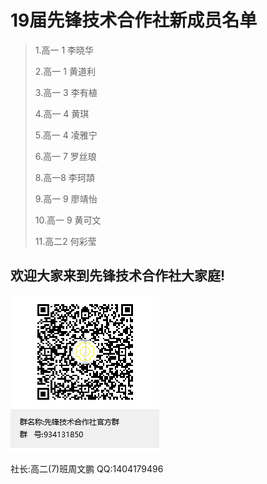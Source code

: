 # 19届先锋技术合作社新成员名单

> 1.高一 1 李晓华
>
> 2.高一 1 黄道利
>
> 3.高一 3 李有植
>
> 4.高一 4 黄琪
>
> 5.高一 4 凌雅宁
>
> 6.高一 7 罗丝琅
>
> 8.高一8 李珂頡
>
> 9.高一 9 廖靖怡
>
> 10.高一 9 黄可文
>
> 11.高二2 何彩莹

## 欢迎大家来到先锋技术合作社大家庭!

![先锋技术合作社官方群](QQGropeQRcode.png)

社长:高二(7)班周文鹏 QQ:1404179496